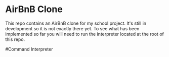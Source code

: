 # AirBnB Clone

This repo contains an AirBnB clone for my school project. It's still in development so it is not exactly there yet. To see what has been implemented so far you will need to run the interpreter located at the root of this repo.

#Command Interpreter
